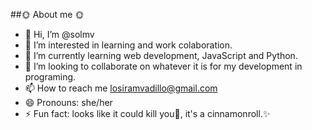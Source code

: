 ##🌞 About me 🌞
- 👋 Hi, I’m @solmv
- 👀 I’m interested in learning and work colaboration.
- 🌱 I’m currently learning web development, JavaScript and Python.
- 💞️ I’m looking to collaborate on whatever it is for my development in programing.
- 📫 How to reach me losiramvadillo@gmail.com
- 😄 Pronouns: she/her
- ⚡ Fun fact: looks like it could kill you🔪, it's a cinnamonroll.✨

<!---
solmv/solmv is a ✨ special ✨ repository because its `README.md` (this file) appears on your GitHub profile.
You can click the Preview link to take a look at your changes.
--->
